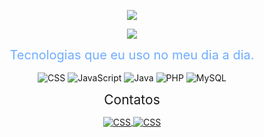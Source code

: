 <p align="center">
    <img src="https://readme-typing-svg.demolab.com?font=Fira+Code&weight=500&size=21&duration=3000&pause=1000&color=6FADFF&center=true&vCenter=true&width=600&height=109&lines=Ol%C3%A1!+Eu+sou+o+Guilherme+Augusto+%F0%9F%98%83;Estou+graduando+em+Sistemas+de+informa%C3%A7%C3%A3o;Seja+bem-vindo!">
</p>

<p align="center">
    <img src="https://github-readme-stats.vercel.app/api?username=GuilhermeADev&show_icons=true&theme=tokyonight"><br/>
</p>

<p align="center">
    <span style="color: #6FADFF; font-size: 20px">Tecnologias que eu uso no meu dia a dia.</span>
</p>

<p align="center">
    <img align="center" alt="CSS" src="https://img.shields.io/badge/CSS3-1572B6?style=for-the-badge&logo=css3&logoColor=white">
    <img align="center" alt="JavaScript" src="https://img.shields.io/badge/JavaScript-F7DF1E?style=for-the-badge&logo=javascript&logoColor=black">
    <img align="center" alt="Java" src="https://img.shields.io/badge/Java-ED8B00?style=for-the-badge&logo=openjdk&logoColor=white">
    <img align="center" alt="PHP" src="https://img.shields.io/badge/PHP-777BB4?style=for-the-badge&logo=php&logoColor=white">
    <img align="center" alt="MySQL" src="https://img.shields.io/badge/MySQL-00000F?style=for-the-badge&logo=mysql&logoColor=white">
</p>

<p align="center">
    <span style="color: #6FADA; font-size: 21px">Contatos</span>
</p>

<p align="center">
    <a href="https://www.linkedin.com/in/guilherme-augusto-05bb0425b/">
        <img align="center" alt="CSS" src="https://img.shields.io/badge/LinkedIn-0077B5?style=for-the-badge&logo=linkedin&logoColor=white">
    </a>
    <a href="mailto:guilhermeabed@gmail.com">
        <img align="center" alt="CSS" src="https://img.shields.io/badge/Gmail-D14836?style=for-the-badge&logo=gmail&logoColor=white">
    </a>
</p>
